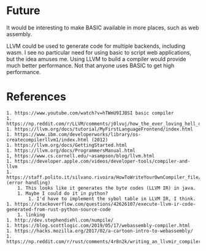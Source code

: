 # Future

It would be interesting to make BASIC available in more places, such as web
assembly. 


LLVM could be used to generate code for multiple backends, including wasm.
I see no particular need for using basic to script web applications, but 
the idea amuses me. Using LLVM to build a compiler would provide much better
performance. Not that anyone uses BASIC to get high performance. 


# References
    1. https://www.youtube.com/watch?v=hTWmU9IJBSI basic compiler
    1. https://np.reddit.com/r/LLVM/comments/j0lvuj/how_the_ever_loving_hell_does_a_beginner_start/
    1. https://llvm.org/docs/tutorial/MyFirstLanguageFrontend/index.html
    1. https://www.ibm.com/developerworks/library/os-createcompilerllvm1/index.html (2012)
    1. https://llvm.org/docs/GettingStarted.html
    1. https://llvm.org/docs/ProgrammersManual.html
    1, https://www.cs.cornell.edu/~asampson/blog/llvm.html
    1. https://developer.apple.com/videos/developer-tools/compiler-and-llvm
    1. https://staff.polito.it/silvano.rivoira/HowToWriteYourOwnCompiler_file/Page381.htm (error handling)
        1. This looks like it generates the byte codes (LLVM IR) in java.
        1. Maybe I could do it in python?
            1. I'd have to implement the sybol table in LLVM IR, I think.
    1. https://stackoverflow.com/questions/42626107/execute-llvm-ir-code-generated-from-rust-python-source-code
        1. linking
    1. http://dev.stephendiehl.com/numpile/
    1. https://blog.scottlogic.com/2019/05/17/webassembly-compiler.html
    1. https://hacks.mozilla.org/2017/02/a-cartoon-intro-to-webassembly/
    1. https://np.reddit.com/r/rust/comments/4r8n2k/writing_an_llvmir_compiler_in_rust_getting_started/